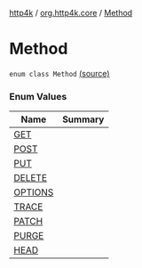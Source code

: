 [http4k](../../index.md) / [org.http4k.core](../index.md) / [Method](./index.md)

# Method

`enum class Method` [(source)](https://github.com/http4k/http4k/blob/master/http4k-core/src/main/kotlin/org/http4k/core/http.kt#L120)

### Enum Values

| Name | Summary |
|---|---|
| [GET](-g-e-t.md) |  |
| [POST](-p-o-s-t.md) |  |
| [PUT](-p-u-t.md) |  |
| [DELETE](-d-e-l-e-t-e.md) |  |
| [OPTIONS](-o-p-t-i-o-n-s.md) |  |
| [TRACE](-t-r-a-c-e.md) |  |
| [PATCH](-p-a-t-c-h.md) |  |
| [PURGE](-p-u-r-g-e.md) |  |
| [HEAD](-h-e-a-d.md) |  |
